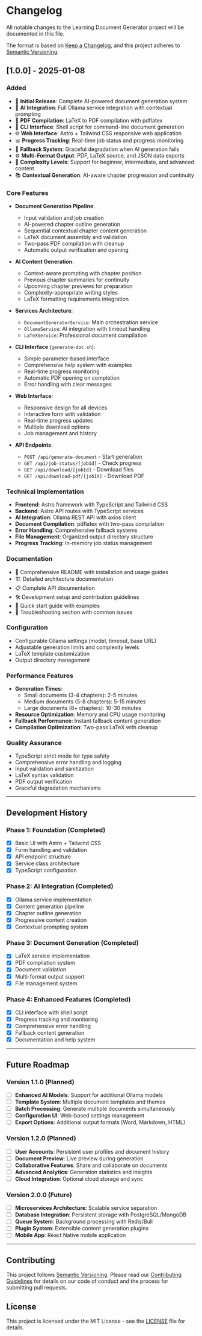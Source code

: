 # Changelog

All notable changes to the Learning Document Generator project will be documented in this file.

The format is based on [Keep a Changelog](https://keepachangelog.com/en/1.0.0/),
and this project adheres to [Semantic Versioning](https://semver.org/spec/v2.0.0.html).

## [1.0.0] - 2025-01-08

### Added
- 🎉 **Initial Release**: Complete AI-powered document generation system
- 🧠 **AI Integration**: Full Ollama service integration with contextual prompting
- 📄 **PDF Compilation**: LaTeX to PDF compilation with pdflatex
- 🚀 **CLI Interface**: Shell script for command-line document generation
- 🌐 **Web Interface**: Astro + Tailwind CSS responsive web application
- 📊 **Progress Tracking**: Real-time job status and progress monitoring
- 🔄 **Fallback System**: Graceful degradation when AI generation fails
- ⚙️ **Multi-Format Output**: PDF, LaTeX source, and JSON data exports
- 🎯 **Complexity Levels**: Support for beginner, intermediate, and advanced content
- 📚 **Contextual Generation**: AI-aware chapter progression and continuity

### Core Features
- **Document Generation Pipeline**:
  - Input validation and job creation
  - AI-powered chapter outline generation
  - Sequential contextual chapter content generation
  - LaTeX document assembly and validation
  - Two-pass PDF compilation with cleanup
  - Automatic output verification and opening

- **AI Content Generation**:
  - Context-aware prompting with chapter position
  - Previous chapter summaries for continuity
  - Upcoming chapter previews for preparation
  - Complexity-appropriate writing styles
  - LaTeX formatting requirements integration

- **Services Architecture**:
  - `DocumentGeneratorService`: Main orchestration service
  - `OllamaService`: AI integration with timeout handling
  - `LaTeXService`: Professional document compilation

- **CLI Interface** (`generate-doc.sh`):
  - Simple parameter-based interface
  - Comprehensive help system with examples
  - Real-time progress monitoring
  - Automatic PDF opening on completion
  - Error handling with clear messages

- **Web Interface**:
  - Responsive design for all devices
  - Interactive form with validation
  - Real-time progress updates
  - Multiple download options
  - Job management and history

- **API Endpoints**:
  - `POST /api/generate-document` - Start generation
  - `GET /api/job-status/[jobId]` - Check progress
  - `GET /api/download/[jobId]` - Download files
  - `GET /api/download-pdf/[jobId]` - Download PDF

### Technical Implementation
- **Frontend**: Astro framework with TypeScript and Tailwind CSS
- **Backend**: Astro API routes with TypeScript services
- **AI Integration**: Ollama REST API with axios client
- **Document Compilation**: pdflatex with two-pass compilation
- **Error Handling**: Comprehensive fallback systems
- **File Management**: Organized output directory structure
- **Progress Tracking**: In-memory job status management

### Documentation
- 📖 Comprehensive README with installation and usage guides
- 🏗️ Detailed architecture documentation
- 📋 Complete API documentation
- 🛠️ Development setup and contribution guidelines
- 🚀 Quick start guide with examples
- 🐛 Troubleshooting section with common issues

### Configuration
- Configurable Ollama settings (model, timeout, base URL)
- Adjustable generation limits and complexity levels
- LaTeX template customization
- Output directory management

### Performance Features
- **Generation Times**:
  - Small documents (3-4 chapters): 2-5 minutes
  - Medium documents (5-8 chapters): 5-15 minutes
  - Large documents (8+ chapters): 10-30 minutes
- **Resource Optimization**: Memory and CPU usage monitoring
- **Fallback Performance**: Instant fallback content generation
- **Compilation Optimization**: Two-pass LaTeX with cleanup

### Quality Assurance
- TypeScript strict mode for type safety
- Comprehensive error handling and logging
- Input validation and sanitization
- LaTeX syntax validation
- PDF output verification
- Graceful degradation mechanisms

---

## Development History

### Phase 1: Foundation (Completed)
- [x] Basic UI with Astro + Tailwind CSS
- [x] Form handling and validation
- [x] API endpoint structure
- [x] Service class architecture
- [x] TypeScript configuration

### Phase 2: AI Integration (Completed)
- [x] Ollama service implementation
- [x] Content generation pipeline
- [x] Chapter outline generation
- [x] Progressive content creation
- [x] Contextual prompting system

### Phase 3: Document Generation (Completed)
- [x] LaTeX service implementation
- [x] PDF compilation system
- [x] Document validation
- [x] Multi-format output support
- [x] File management system

### Phase 4: Enhanced Features (Completed)
- [x] CLI interface with shell script
- [x] Progress tracking and monitoring
- [x] Comprehensive error handling
- [x] Fallback content generation
- [x] Documentation and help system

---

## Future Roadmap

### Version 1.1.0 (Planned)
- [ ] **Enhanced AI Models**: Support for additional Ollama models
- [ ] **Template System**: Multiple document templates and themes
- [ ] **Batch Processing**: Generate multiple documents simultaneously
- [ ] **Configuration UI**: Web-based settings management
- [ ] **Export Options**: Additional output formats (Word, Markdown, HTML)

### Version 1.2.0 (Planned)
- [ ] **User Accounts**: Persistent user profiles and document history
- [ ] **Document Preview**: Live preview during generation
- [ ] **Collaborative Features**: Share and collaborate on documents
- [ ] **Advanced Analytics**: Generation statistics and insights
- [ ] **Cloud Integration**: Optional cloud storage and sync

### Version 2.0.0 (Future)
- [ ] **Microservices Architecture**: Scalable service separation
- [ ] **Database Integration**: Persistent storage with PostgreSQL/MongoDB
- [ ] **Queue System**: Background processing with Redis/Bull
- [ ] **Plugin System**: Extensible content generation plugins
- [ ] **Mobile App**: React Native mobile application

---

## Contributing

This project follows [Semantic Versioning](https://semver.org/). Please read our [Contributing Guidelines](CONTRIBUTING.md) for details on our code of conduct and the process for submitting pull requests.

## License

This project is licensed under the MIT License - see the [LICENSE](LICENSE) file for details.
